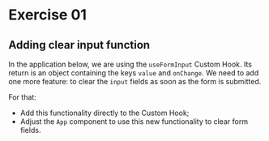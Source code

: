 # Exercise 01

## Adding clear input function

In the application below, we are using the `useFormInput` Custom Hook. Its return is an object containing the keys `value` and `onChange`. We need to add one more feature: to clear the `input` fields as soon as the form is submitted.

For that:

  - Add this functionality directly to the Custom Hook;
  - Adjust the `App` component to use this new functionality to clear form fields.
